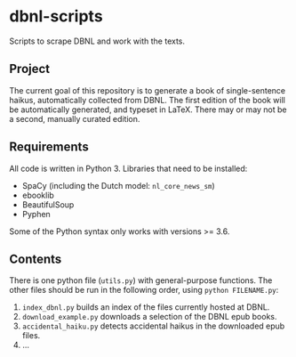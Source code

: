 # dbnl-scripts
Scripts to scrape DBNL and work with the texts.

## Project
The current goal of this repository is to generate a book of single-sentence haikus,
automatically collected from DBNL. 
The first edition of the book will be automatically generated, and typeset in LaTeX.
There may or may not be a second, manually curated edition.

## Requirements
All code is written in Python 3. Libraries that need to be installed:

* SpaCy (including the Dutch model: `nl_core_news_sm`)
* ebooklib
* BeautifulSoup
* Pyphen

Some of the Python syntax only works with versions >= 3.6.

## Contents
There is one python file (`utils.py`) with general-purpose functions.
The other files should be run in the following order, using `python FILENAME.py`:

1. `index_dbnl.py` builds an index of the files currently hosted at DBNL.
2. `download_example.py` downloads a selection of the DBNL epub books.
3. `accidental_haiku.py` detects accidental haikus in the downloaded epub files.
4. ...
